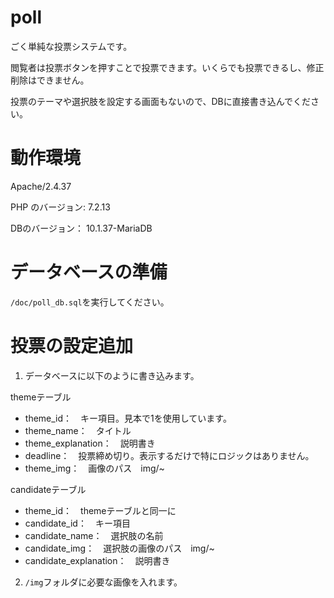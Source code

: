 # poll
ごく単純な投票システムです。

閲覧者は投票ボタンを押すことで投票できます。いくらでも投票できるし、修正削除はできません。

投票のテーマや選択肢を設定する画面もないので、DBに直接書き込んでください。

# 動作環境

Apache/2.4.37 

PHP のバージョン: 7.2.13

DBのバージョン： 10.1.37-MariaDB


# データベースの準備

`/doc/poll_db.sql`を実行してください。

# 投票の設定追加

1. データベースに以下のように書き込みます。

themeテーブル
- theme_id：　キー項目。見本で1を使用しています。
- theme_name：　タイトル
- theme_explanation：　説明書き
- deadline：　投票締め切り。表示するだけで特にロジックはありません。
- theme_img：　画像のパス　img/~

candidateテーブル
- theme_id：　themeテーブルと同一に
- candidate_id：　キー項目
- candidate_name：　選択肢の名前
- candidate_img：　選択肢の画像のパス　img/~
- candidate_explanation：　説明書き

2. `/img`フォルダに必要な画像を入れます。
